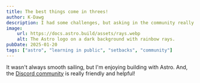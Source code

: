 ```yaml
---
title: The best things come in threes!
author: K-Dawg
description: I had some challenges, but asking in the community really helped!
image:
    url: https://docs.astro.build/assets/rays.webp
    alt: The Astro logo on a dark background with rainbow rays.
pubDate: 2025-01-20
tags: ["astro", "learning in public", "setbacks", "community"]
---
```

It wasn't always smooth sailing, but I'm enjoying building with Astro. And, the [Discord community](https://astro.build/chat) is really friendly and helpful!